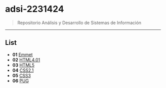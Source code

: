# adsi-2231424
> Repositorio Análisis y Desarrollo de Sistemas de Información
---
## List

- **01** [Emmet](01-emmet/)
- **02** [HTML4.01](02-hmtl4.01)
- **03** [HTML5](03-html5/)
- **04** [CSS2.1](04-css2.1/)
- **05** [CSS3](05-css3/)
- **06** [PUG](06-pug/)